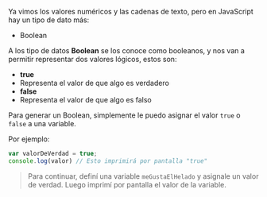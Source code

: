 Ya vimos los valores numéricos y las cadenas de texto, pero en JavaScript hay un tipo de dato más:

* Boolean

A los tipo de datos **Boolean** se los conoce como booleanos, y nos van a permitir representar dos valores lógicos, estos son:

* **true** 
 * Representa el valor de que algo es verdadero
* **false** 
 * Representa el valor de que algo es falso

Para generar un Boolean, simplemente le puedo asignar el valor `true` o `false` a una variable.

Por ejemplo:

```javascript
var valorDeVerdad = true;
console.log(valor) // Esto imprimirá por pantalla "true"
```

> Para continuar, definí una variable `meGustaElHelado` y asignale un valor de verdad. Luego imprimí por pantalla el valor de la variable.
